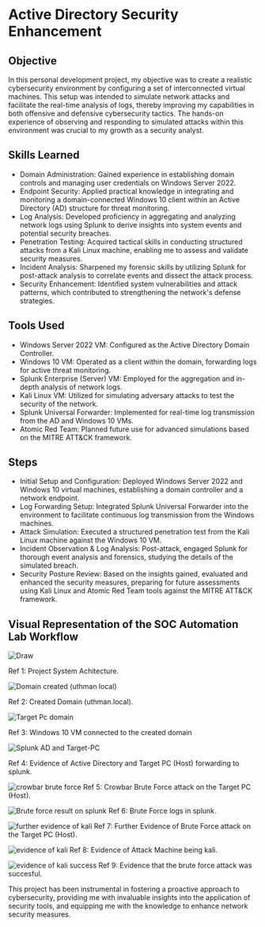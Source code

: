 # Active Directory Security Enhancement
 
## Objective

In this personal development project, my objective was to create a realistic cybersecurity environment by configuring a set of interconnected virtual machines. This setup was intended to simulate network attacks and facilitate the real-time analysis of logs, thereby improving my capabilities in both offensive and defensive cybersecurity tactics. The hands-on experience of observing and responding to simulated attacks within this environment was crucial to my growth as a security analyst.

## Skills Learned

- Domain Administration: Gained experience in establishing domain controls and managing user credentials on Windows Server 2022.
- Endpoint Security: Applied practical knowledge in integrating and monitoring a domain-connected Windows 10 client within an Active Directory (AD) structure for threat monitoring.
- Log Analysis: Developed proficiency in aggregating and analyzing network logs using Splunk to derive insights into system events and potential security breaches.
- Penetration Testing: Acquired tactical skills in conducting structured attacks from a Kali Linux machine, enabling me to assess and validate security measures.
- Incident Analysis: Sharpened my forensic skills by utilizing Splunk for post-attack analysis to correlate events and dissect the attack process.
- Security Enhancement: Identified system vulnerabilities and attack patterns, which contributed to strengthening the network's defense strategies.

## Tools Used

- Windows Server 2022 VM: Configured as the Active Directory Domain Controller.
- Windows 10 VM: Operated as a client within the domain, forwarding logs for active threat monitoring.
- Splunk Enterprise (Server) VM: Employed for the aggregation and in-depth analysis of network logs.
- Kali Linux VM: Utilized for simulating adversary attacks to test the security of the network.
- Splunk Universal Forwarder: Implemented for real-time log transmission from the AD and Windows 10 VMs.
- Atomic Red Team: Planned future use for advanced simulations based on the MITRE ATT&CK framework.


## Steps

- Initial Setup and Configuration: Deployed Windows Server 2022 and Windows 10 virtual machines, establishing a domain controller and a network endpoint.
- Log Forwarding Setup: Integrated Splunk Universal Forwarder into the environment to facilitate continuous log transmission from the Windows machines.
- Attack Simulation: Executed a structured penetration test from the Kali Linux machine against the Windows 10 VM.
- Incident Observation & Log Analysis: Post-attack, engaged Splunk for thorough event analysis and forensics, studying the details of the simulated breach.
- Security Posture Review: Based on the insights gained, evaluated and enhanced the security measures, preparing for future assessments using Kali Linux and Atomic Red Team tools against the MITRE ATT&CK framework.


## Visual Representation of the SOC Automation Lab Workflow


![Draw](https://github.com/Falola-Uthman/Active-Directory-Security-Enhancement/assets/50869547/0308d907-9b89-4545-9a71-2c895eeba215)

Ref 1: Project System Achitecture.

![Domain created (uthman local)](https://github.com/Falola-Uthman/Active-Directory-Security-Enhancement/assets/50869547/bb4b20a5-619e-4aeb-a594-97d679fe6e4e)

Ref 2: Created Domain (uthman.local).

![Target Pc domain](https://github.com/Falola-Uthman/Active-Directory-Security-Enhancement/assets/50869547/b0090494-51d9-4b37-b3bf-e668cda141de)

Ref 3: Windows 10 VM connected to the created domain

![Splunk AD and Target-PC](https://github.com/Falola-Uthman/Active-Directory-Security-Enhancement/assets/50869547/22648dcb-f1bc-42e6-ac5c-5ab60eb06448)

Ref 4: Evidence of Active Directory and Target PC (Host) forwarding to splunk.

![crowbar brute force](https://github.com/Falola-Uthman/Active-Directory-Security-Enhancement/assets/50869547/b7595512-5450-4bd3-af30-5e599deb20f3)
Ref 5: Crowbar Brute Force attack on the Target PC (Host).

![Brute force result on splunk](https://github.com/Falola-Uthman/Active-Directory-Security-Enhancement/assets/50869547/dfd77c21-9416-4f0b-a923-177d4e8c31f5)
Ref 6: Brute Force logs in splunk.

![further evidence of kali](https://github.com/Falola-Uthman/Active-Directory-Security-Enhancement/assets/50869547/7c62ecd3-698d-4dc6-bec4-1bc0b5ec9efa)
Ref 7: Further Evidence of Brute Force attack on the Target PC (Host).

![evidence of kali](https://github.com/Falola-Uthman/Active-Directory-Security-Enhancement/assets/50869547/a5beaa8d-07de-42cb-a823-f78c6906a1f6)
Ref 8: Evidence of Attack Machine being kali.

![evidence of kali success](https://github.com/Falola-Uthman/Active-Directory-Security-Enhancement/assets/50869547/0bd8cb68-fdb4-46fd-a566-fdc9aca8e59e)
Ref 9: Evidence that the brute force attack was succesful.

This project has been instrumental in fostering a proactive approach to cybersecurity, providing me with invaluable insights into the application of security tools, and equipping me with the knowledge to enhance network security measures.

